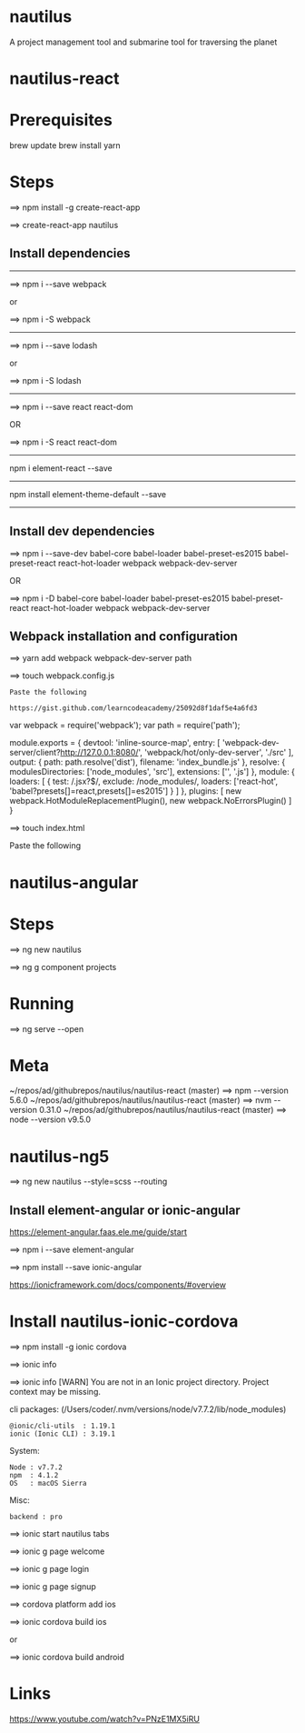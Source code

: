 # nautilus
A project management tool and submarine tool for traversing the planet


# nautilus-react

# Prerequisites
brew update
brew install yarn

# Steps

==> npm install -g create-react-app

==> create-react-app nautilus


## Install dependencies
--------------------------------------
==> npm i --save webpack

or

==> npm i -S webpack

--------------------------------------

==> npm i --save lodash

or

==> npm i -S lodash


--------------------------------------

==> npm i --save react react-dom

OR

==> npm i -S react react-dom

--------------------------------------

npm i element-react --save

--------------------------------------

npm install element-theme-default --save

--------------------------------------


## Install dev dependencies

==> npm i --save-dev babel-core babel-loader babel-preset-es2015 babel-preset-react react-hot-loader webpack webpack-dev-server

OR

==> npm i -D babel-core babel-loader babel-preset-es2015 babel-preset-react react-hot-loader webpack webpack-dev-server

## Webpack installation and configuration
==> yarn add webpack webpack-dev-server path

==> touch webpack.config.js

    Paste the following

    https://gist.github.com/learncodeacademy/25092d8f1daf5e4a6fd3

var webpack = require('webpack');
var path = require('path');

module.exports = {
  devtool: 'inline-source-map',
  entry: [
      'webpack-dev-server/client?http://127.0.0.1:8080/',
      'webpack/hot/only-dev-server',
      './src'
  ],
  output: {
    path: path.resolve('dist'),
    filename: 'index_bundle.js'
  },
  resolve: {
      modulesDirectories: ['node_modules', 'src'],
      extensions: ['', '.js']
  },
  module: {
    loaders: [
    {
        test: /\.jsx?$/,
        exclude: /node_modules/,
        loaders: ['react-hot', 'babel?presets[]=react,presets[]=es2015']
    }
    ]
  },
  plugins: [
      new webpack.HotModuleReplacementPlugin(),
      new webpack.NoErrorsPlugin()
  ]
}

==> touch index.html

Paste the following 

<!DOCTYPE html>
<html>
<head>
    <meta charset="utf-8" />
    <meta http-equiv="X-UA-Compatible" content="IE=edge">
    <title>Nautilus</title>
    <meta name="viewport" content="width=device-width, initial-scale=1">
    <link rel="stylesheet" type="text/css" media="screen" href="main.css" />
    <script src="main.js"></script>
</head>
<body>
    <div id="app"/>
    <script src="bundle.js"></script>
</body>
</html>




# nautilus-angular


# Steps

==> ng new nautilus


==> ng g component projects


 
# Running 

==> ng serve --open

# Meta

~/repos/ad/githubrepos/nautilus/nautilus-react (master) 
==> npm --version
5.6.0
~/repos/ad/githubrepos/nautilus/nautilus-react (master) 
==> nvm --version
0.31.0
~/repos/ad/githubrepos/nautilus/nautilus-react (master) 
==> node --version
v9.5.0


# nautilus-ng5

==> ng new nautilus --style=scss --routing


## Install element-angular or ionic-angular

https://element-angular.faas.ele.me/guide/start


==> npm i --save element-angular

==> npm install --save ionic-angular

https://ionicframework.com/docs/components/#overview


# Install nautilus-ionic-cordova

==> npm install -g ionic cordova


==> ionic info

==> ionic info
[WARN] You are not in an Ionic project directory. Project context may be missing.

cli packages: (/Users/coder/.nvm/versions/node/v7.7.2/lib/node_modules)

    @ionic/cli-utils  : 1.19.1
    ionic (Ionic CLI) : 3.19.1

System:

    Node : v7.7.2
    npm  : 4.1.2 
    OS   : macOS Sierra

Misc:

    backend : pro


==>  ionic start nautilus tabs

==> ionic g page welcome

==> ionic g page login

==> ionic g page signup

==> cordova platform add ios

==> ionic cordova build ios

or

==> ionic cordova build android




# Links

https://www.youtube.com/watch?v=PNzE1MX5iRU